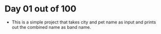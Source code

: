 # Day 01 out of 100

- This is a simple project that takes city and pet name as input and prints out the combined name as band name.
